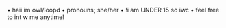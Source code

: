 • haii im owl/loopd
• pronouns; she/her
• !i am UNDER 15 so iwc
• feel free to int w me anytime!

<!---
owlxsu/owlxsu is a ✨ special ✨ repository because its `README.md` (this file) appears on your GitHub profile.
You can click the Preview link to take a look at your changes.
--->
